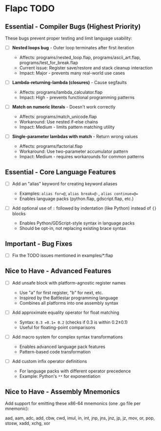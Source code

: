# Flapc TODO

## Essential - Compiler Bugs (Highest Priority)

These bugs prevent proper testing and limit language usability:

- [ ] **Nested loops bug** - Outer loop terminates after first iteration
  - Affects: programs/nested_loop.flap, programs/ascii_art.flap, programs/test_for_break.flap
  - Current issue: Register save/restore and stack cleanup interaction
  - Impact: Major - prevents many real-world use cases

- [ ] **Lambda-returning-lambda (closures)** - Cause segfaults
  - Affects: programs/lambda_calculator.flap
  - Impact: High - prevents functional programming patterns

- [ ] **Match on numeric literals** - Doesn't work correctly
  - Affects: programs/match_unicode.flap
  - Workaround: Use nested if-else chains
  - Impact: Medium - limits pattern matching utility

- [ ] **Single-parameter lambdas with match** - Return wrong values
  - Affects: programs/factorial.flap
  - Workaround: Use two-parameter accumulator pattern
  - Impact: Medium - requires workarounds for common patterns

## Essential - Core Language Features

- [ ] Add an "alias" keyword for creating keyword aliases
  - Examples: `alias for=@`, `alias break=@-`, `alias continue=@=`
  - Enables language packs (python.flap, gdscript.flap, etc.)

- [ ] Add optional use of `:` followed by indentation (like Python) instead of `{}` blocks
  - Enables Python/GDScript-style syntax in language packs
  - Should be opt-in, not replacing existing brace syntax

## Important - Bug Fixes

- [ ] Fix the TODO issues mentioned in examples/*.flap

## Nice to Have - Advanced Features

- [ ] Add unsafe block with platform-agnostic register names
  - Use "a" for first register, "b" for next, etc.
  - Inspired by the Battlestar programming language
  - Combines all platforms into one assembly syntax

- [ ] Add approximate equality operator for float matching
  - Syntax: `0.3 =0.1= 0.2` (checks if 0.3 is within 0.2±0.1)
  - Useful for floating-point comparisons

- [ ] Add macro system for complex syntax transformations
  - Enables advanced language pack features
  - Pattern-based code transformation

- [ ] Add custom infix operator definitions
  - For language packs with different operator precedence
  - Example: Python's `**` for exponentiation

## Nice to Have - Assembly Mnemonics

Add support for emitting these x86-64 mnemonics (one .go file per mnemonic):

aad, aam, adc, add, cbw, cwd, imul, in, int, jnp, jns, jnz, jp, jz, mov, or, pop, stosw, xadd, xchg, xor
